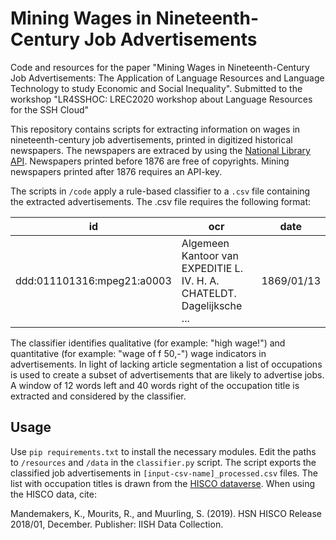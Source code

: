 # Mining Wages in Nineteenth-Century Job Advertisements

Code and resources for the paper "Mining Wages in Nineteenth-Century Job Advertisements: The Application of Language Resources and Language Technology to study Economic and Social Inequality". Submitted to the workshop "LR4SSHOC: LREC2020 workshop about Language Resources for the SSH Cloud"

This repository contains scripts for extracting information on wages in nineteenth-century job advertisements, printed in digitized historical newspapers. The newspapers are extraced by using the [National Library API](https://www.kb.nl/bronnen-zoekwijzers/dataservices-en-apis). Newspapers printed before 1876 are free of copyrights. Mining newspapers printed after 1876 requires an API-key.

The scripts in `/code` apply a rule-based classifier to a `.csv` file containing the extracted advertisements. The .csv file requires the following format:

| id            | ocr           | date          |
| ------------- | ------------- | ------------- |
| ddd:011101316:mpeg21:a0003  | Algemeen Kantoor van EXPEDITIE L. IV. H. A. CHATELDT. Dagelijksche ...  | 1869/01/13 |

The classifier identifies qualitative (for example: "high wage!") and quantitative (for example: "wage of f 50,-") wage indicators in advertisements. In light of lacking article segmentation a list of occupations is used to create a subset of advertisements that are likely to advertise jobs. A window of 12 words left and 40 words right of the occupation title is extracted and considered by the classifier.

## Usage

Use `pip requirements.txt` to install the necessary modules. Edit the paths to `/resources` and `/data` in the `classifier.py` script. The script exports the classified job advertisements in `[input-csv-name]_processed.csv` files. The list with occupation titles is drawn from the [HISCO dataverse](https://datasets.iisg.amsterdam/dataverse/HISCO). When using the HISCO data, cite: 

Mandemakers, K., Mourits, R., and Muurling, S. (2019). HSN HISCO Release 2018/01, December. Publisher: IISH Data Collection.

